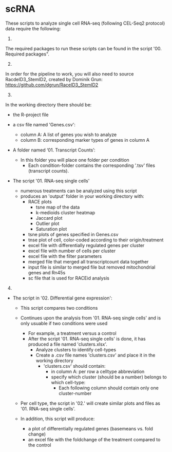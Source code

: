 # scRNA
These scripts to analyze single cell RNA-seq (following CEL-Seq2 protocol) data require the following:


1.  
The required packages to run these scripts can be found in the script '00. Required packages".  


2.  
In order for the pipeline to work, you will also need to source RacdeID3_StemID2, created by Dominik Grun:
https://github.com/dgrun/RaceID3_StemID2


3.  
In the working directory there should be:
- the R-project file 

- a csv file named 'Genes.csv':
  - column A: A list of genes you wish to analyze
  - column B: corresponding marker types of genes in column A
  
- A folder named ‘01. Transcript Counts’: 
  - In this folder you will place one folder per condition 
    - Each condition-folder contains the corresponding '.tsv' files (transcript counts).

- The script '01. RNA-seq single cells' 
  - numerous treatments can be analyzed using this script
  - produces an 'output' folder in your working directory with:
    - RACE plots
      - tsne map of the data
      - k-medioids cluster heatmap
      - Jaccard plot
      - Outlier plot
      - Saturation plot
    - tsne plots of genes specified in Genes.csv
    - tnse plot of cell, color-coded according to their origin/treatment
    - excel file with differentially regulated genes per cluster
    - excel file with number of cells per cluster
    - excel file with the filter parameters
    - merged file that merged all transcriptcount data together
    - input file is similar to merged file but removed mitochondrial genes and Rn45s
    - sc file that is used for RACEid analysis

4. 
- The script in '02. Differential gene expression':
  - This script compares two conditions
  - Continues upon the analysis from '01. RNA-seq single cells' and is only usuable if two conditions were used 
    - For example,  a treatment versus a control 
    - After the script '01. RNA-seq single cells' is done, it has produced a file named 'clusters.xlsx'.
      - Analyze clusters to identify cell-types
      - Create a .csv file names 'clusters.csv' and place it in the working directory 
        - 'clusters.csv' should contain: 
          - in column A: per row a celltype abbreviation
          - specify which cluster (should be a number) belongs to which cell-type: 
            - Each following column should contain only one cluster-number
        
  - Per cell type, the script in '02.' will create similar plots and files as '01. RNA-seq single cells'. 
  - In  addition, this script will produce:
    - a plot of differentially regulated genes (basemeans vs. fold change)
    - an excel file with the foldchange of the treatment compared to the control 

